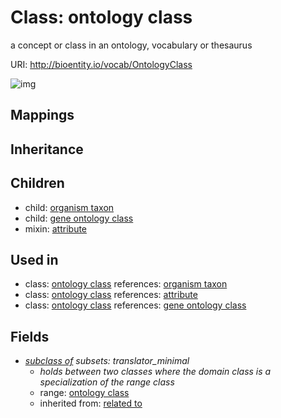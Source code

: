 # Class: ontology class


a concept or class in an ontology, vocabulary or thesaurus

URI: http://bioentity.io/vocab/OntologyClass

![img](http://yuml.me/diagram/nofunky/class/\[OntologyClass]^-\[GeneOntologyClass],%20\[OntologyClass]^-\[OrganismTaxon],%20)
## Mappings

## Inheritance

## Children

 *  child: [organism taxon](OrganismTaxon.md)
 *  child: [gene ontology class](GeneOntologyClass.md)
 *  mixin: [attribute](Attribute.md)
## Used in

 *  class: [ontology class](OntologyClass.md) references: [organism taxon](OrganismTaxon.md)
 *  class: [ontology class](OntologyClass.md) references: [attribute](Attribute.md)
 *  class: [ontology class](OntologyClass.md) references: [gene ontology class](GeneOntologyClass.md)
## Fields

 * _[subclass of](subclass_of.md) *subsets: translator_minimal*_
    * _holds between two classes where the domain class is a specialization of the range class_
    * range: [ontology class](OntologyClass.md)
    * inherited from: [related to](related_to.md)
